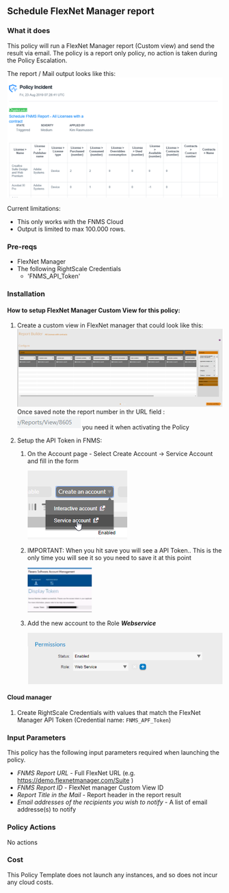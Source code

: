 ## Schedule FlexNet Manager report

### What it does
This policy will run a FlexNet Manager report (Custom view) and send the result via email.
The policy is a report only policy, no action is taken during the Policy Escalation.

The report / Mail output looks like this:
![Alt text][emailoutput]

Current limitations:
- This only works with the FNMS Cloud
- Output is limited to max 100.000 rows.

### Pre-reqs
- FlexNet Manager
- The following RightScale Credentials
  - 'FNMS_API_Token'

### Installation

#### How to setup FlexNet Manager Custom View for this policy:

1. Create a custom view in FlexNet manager that could look like this:
![Alt text][FNMSReport]
Once saved note the report number in thr URL field :
![Alt text][ReportNumber] you need it when activating the Policy

1. Setup the API Token in FNMS:
    1. On the Account page - Select Create Account -> Service Account and fill in the form

        ![Alt text][CreateServeceAccount]
    1. IMPORTANT: When you hit save you will see a API Token.. This is the only time you will see it so you need to save it at this point
    
        ![Alt text][APIToken]
    1. Add the new account to the Role ___Webservice___

        ![Alt text][WebServiceRole]

#### Cloud manager

1. Create RightScale Credentials with values that match the FlexNet Manager API Token (Credential name: `FNMS_APF_Token`) 

### Input Parameters

This policy has the following input parameters required when launching the policy.

- *FNMS Report URL* - Full FlexNet URL (e.g. https://demo.flexnetmanager.com/Suite )
- *FNMS Report ID* - FlexNet manager Custom View ID
- *Report Title in the Mail* - Report header in the report result
- *Email addresses of the recipients you wish to notify* - A list of email addresse(s) to notify

### Policy Actions
No actions

### Cost
This Policy Template does not launch any instances, and so does not incur any cloud costs.

<!-- Image referances -->
[emailoutput]: images/email_output.png "email output"
[APIToken]: images/APIToken.png "APIToken"
[CreateServeceAccount]: images/CreateServeceAccount.png "Create Service Account"
[FNMSReport]: images/FNMS_cv_Report.png "FNMS Cloud Instance Report"
[ReportNumber]: images/ReportNumber.png "ReportNumber"
[WebServiceRole]: images/WebServiceRole.png "WebServiceRole"
[CMPToken]: images/CMP_NewToken.png "CMP Token"
